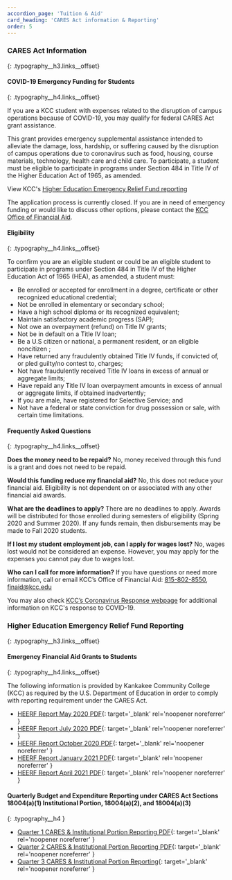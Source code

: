 ```yaml
---
accordion_page: 'Tuition & Aid'
card_heading: 'CARES Act information & Reporting'
order: 5
---
```


### CARES Act Information
{: .typography__h3.links__offset}

#### ​COVID-19 Emergency Funding for Students
{: .typography__h4.links__offset}

If you are a KCC student with expenses related to the disruption of campus operations because of COVID-19, you may qualify for federal CARES Act grant assistance.

This grant provides emergency supplemental assistance intended to alleviate the damage, loss, hardship, or suffering caused by the disruption of campus operations due to coronavirus such as food, housing, course materials, technology, health care and child care. To participate, a student must be eligible to participate in programs under Section 484 in Title IV of the Higher Education Act of 1965, as amended.

View KCC's [Higher Education Emergency Relief Fund reporting](#higher-education-emergency-relief-fund-reporting)

The application process is currently closed. If you are in need of emergency funding or would like to discuss other options, please contact the [KCC Office of Financial Aid](mailto:finaid@kcc.edu).

#### Eligibility
{: .typography__h4.links__offset}

To confirm you are an eligible student or could be an eligible student to participate in programs under Section 484 in Title IV of the Higher Education Act of 1965 (HEA), as amended, a student must:

* Be enrolled or accepted for enrollment in a degree, certificate or other recognized educational credential;
* Not be enrolled in elementary or secondary school;
* Have a high school diploma or its recognized equivalent;
* Maintain satisfactory academic progress (SAP);
* Not owe an overpayment (refund) on Title IV grants;
* Not be in default on a Title IV loan;
* Be a U.S citizen or national, a permanent resident, or an eligible noncitizen ;
* Have returned any fraudulently obtained Title IV funds, if convicted of, or pled guilty/no contest to, charges;
* Not have fraudulently received Title IV loans in excess of annual or aggregate limits;
* Have repaid any Title IV loan overpayment amounts in excess of annual or aggregate limits, if obtained inadvertently;
* If you are male, have registered for Selective Service; and
* Not have a federal or state conviction for drug possession or sale, with certain time limitations.

#### Frequently Asked Questions
{: .typography__h4.links__offset}

**Does the money need to be repaid?** No, money received through this fund is a grant and does not need to be repaid.

**Would this funding reduce my financial aid?** No, this does not reduce your financial aid. Eligibility is not dependent on or associated with any other financial aid awards.

**What are the deadlines to apply?** There are no deadlines to apply. Awards will be distributed for those enrolled during semesters of eligibility (Spring 2020 and Summer 2020). If any funds remain, then disbursements may be made to Fall 2020 students.

**If I lost my student employment job, can I apply for wages lost?** No, wages lost would not be considered an expense. However, you may apply for the expenses you cannot pay due to wages lost.

**Who can I call for more information?** If you have questions or need more information, call or email KCC’s Office of Financial Aid: [815-802-8550](tel:+18158028550), [finaid@kcc.edu](mailto:finaid@kcc.edu)

You may also check [KCC’s Coronavirus Response webpage](https://coronavirus.kcc.edu/) for additional information on KCC's response to COVID-19.​

### Higher Education Emergency Relief Fund Reporting
{: .typography__h3.links__offset}

#### ​Emergency Financial Aid Grants to Students
{: .typography__h4.links__offset}

The following information is provided by Kankakee Community College (KCC) as required by the U.S. Department of Education in order to comply with reporting requirement under the CARES Act.

- [HEERF Report May 2020 PDF](./uploads/pdf/HEERF%20Report%20May%202020.pdf){: target='_blank' rel='noopener noreferrer' }
- [HEERF Report July 2020 PDF](./uploads/pdf/HEERF%20Report%20July%202020.pdf){: target='_blank' rel='noopener noreferrer' }
- [HEERF Report October 2020 PDF](./uploads/pdf/HEERF%20Report%20October%202020.pdf){: target='_blank' rel='noopener noreferrer' }
- [HEERF Report January 2021 PDF](./uploads/pdf/HEERF%20Report%20January%202021.pdf){: target='_blank' rel='noopener noreferrer' }
- [HEERF Report April 2021 PDF](./uploads/pdf/HEERF%20Report%20April%202021.pdf){: target='_blank' rel='noopener noreferrer' }

#### Quarterly Budget and Expenditure Reporting under CARES Act Sections 18004(a)(1) Institutional Portion, 18004(a)(2), and 18004(a)(3)
{: .typography__h4 }

- [Quarter 1 CARES & Institutional Portion Reporting PDF](./uploads/pdf/Quarter%201%20CARES%20&%20Institutional%20Portion%20Reporting.pdf){: target='_blank' rel='noopener noreferrer' }
- [Quarter 2 CARES & Institutional Portion Reporting PDF](./uploads/pdf/Quarter%202%20CARES%20&%20Institutional%20Portion%20Reporting.pdf){: target='_blank' rel='noopener noreferrer' }
- [Quarter 3 CARES & Institutional Portion Reporting](./uploads/pdf/Quarter%203%20CARES%20&%20Institutional%20Portion%20Reporting.pdf){: target='_blank' rel='noopener noreferrer' }